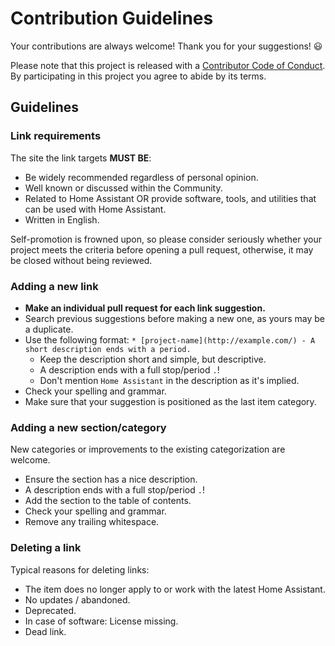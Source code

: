 # Contribution Guidelines

Your contributions are always welcome! Thank you for your suggestions! :smiley:

Please note that this project is released with a 
[Contributor Code of Conduct](https://github.com/frenck/awesome-home-assistant/blob/master/CODE_OF_CONDUCT.md).
By participating in this project you agree to abide by its terms.

## Guidelines

### Link requirements

The site the link targets **MUST BE**:

- Be widely recommended regardless of personal opinion.
- Well known or discussed within the Community.
- Related to Home Assistant OR provide software, tools, and utilities
  that can be used with Home Assistant.
- Written in English.

Self-promotion is frowned upon, so please consider seriously whether your
project meets the criteria before opening a pull request, otherwise, it may
be closed without being reviewed.

### Adding a new link

- **Make an individual pull request for each link suggestion.**
- Search previous suggestions before making a new one, as yours may be a duplicate.
- Use the following format: `* [project-name](http://example.com/) - A short description ends with a period.`
  - Keep the description short and simple, but descriptive.
  - A description ends with a full stop/period `.`!
  - Don't mention `Home Assistant` in the description as it's implied.
- Check your spelling and grammar.
- Make sure that your suggestion is positioned as the last item category.

### Adding a new section/category

New categories or improvements to the existing categorization are welcome.

- Ensure the section has a nice description.
- A description ends with a full stop/period `.`!
- Add the section to the table of contents.
- Check your spelling and grammar.
- Remove any trailing whitespace.

### Deleting a link

Typical reasons for deleting links:

- The item does no longer apply to or work with the latest Home Assistant.
- No updates / abandoned.
- Deprecated.
- In case of software: License missing.
- Dead link.

